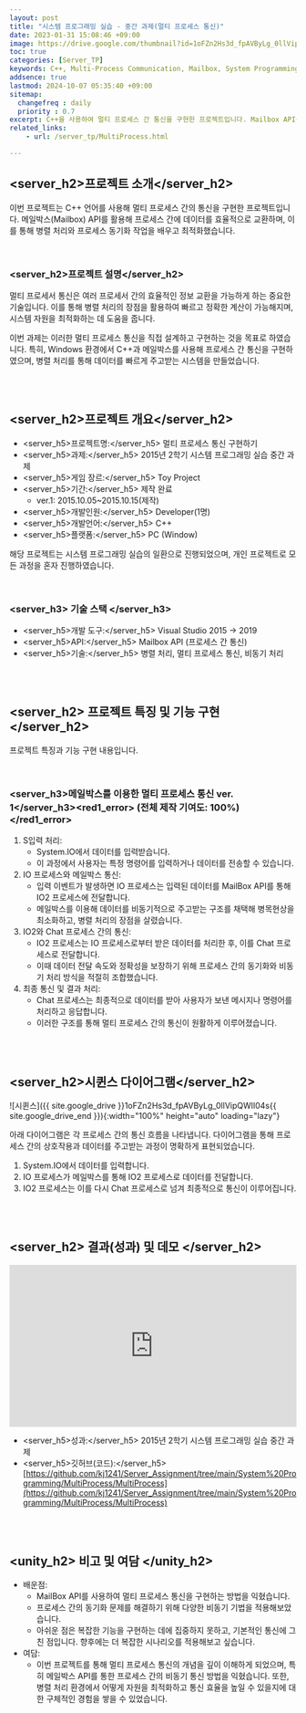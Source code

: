 ```yaml
---
layout: post
title: "시스템 프로그래밍 실습 - 중간 과제(멀티 프로세스 통신)"
date: 2023-01-31 15:08:46 +09:00
image: https://drive.google.com/thumbnail?id=1oFZn2Hs3d_fpAVByLg_0llVipQWIl04s
toc: true
categories: [Server_TP]
keywords: C++, Multi-Process Communication, Mailbox, System Programming, Windows API, IPC, Parallel Processing
addsence: true
lastmod: 2024-10-07 05:35:40 +09:00
sitemap: 
  changefreq : daily
  priority : 0.7
excerpt: C++을 사용하여 멀티 프로세스 간 통신을 구현한 프로젝트입니다. Mailbox API를 이용해 프로세스 간 효율적인 데이터 교환을 처리했으며, 병렬 처리와 프로세스 동기화를 학습했습니다.
related_links:
    - url: /server_tp/MultiProcess.html

---
```


## <server_h2>프로젝트 소개</server_h2>

이번 프로젝트는 C++ 언어를 사용해 멀티 프로세스 간의 통신을 구현한 프로젝트입니다. 메일박스(Mailbox) API를 활용해 프로세스 간에 데이터를 효율적으로 교환하며, 이를 통해 병렬 처리와 프로세스 동기화 작업을 배우고 최적화했습니다.

<br>

### <server_h2>프로젝트 설명</server_h2>

멀티 프로세서 통신은 여러 프로세서 간의 효율적인 정보 교환을 가능하게 하는 중요한 기술입니다. 이를 통해 병렬 처리의 장점을 활용하여 빠르고 정확한 계산이 가능해지며, 시스템 자원을 최적화하는 데 도움을 줍니다.

이번 과제는 이러한 멀티 프로세스 통신을 직접 설계하고 구현하는 것을 목표로 하였습니다. 특히, Windows 환경에서 C++과 메일박스를 사용해 프로세스 간 통신을 구현하였으며, 병렬 처리를 통해 데이터를 빠르게 주고받는 시스템을 만들었습니다.

<br>
<br>

## <server_h2>프로젝트 개요</server_h2>

- <span><server_h5>프로젝트명:</server_h5> 멀티 프로세스 통신 구현하기</span>
- <span><server_h5>과제:</server_h5> 2015년 2학기 시스템 프로그래밍 실습 중간 과제</span>
- <span><server_h5>게임 장르:</server_h5> Toy Project</span>
- <span><server_h5>기간:</server_h5> 제작 완료</span>
    - ver.1: 2015.10.05~2015.10.15(제작)
- <span><server_h5>개발인원:</server_h5> Developer(1명)</span>
- <span><server_h5>개발언어:</server_h5> C++</span>
- <span><server_h5>플랫폼:</server_h5> PC (Window)</span>

해당 프로젝트는 시스템 프로그래밍 실습의 일환으로 진행되었으며, 개인 프로젝트로 모든 과정을 혼자 진행하였습니다.

<br>

### <server_h3> 기술 스택 </server_h3>

- <span><server_h5>개발 도구:</server_h5> Visual Studio 2015 → 2019  </span>
- <span><server_h5>API:</server_h5> Mailbox API (프로세스 간 통신)  </span>
- <span><server_h5>기술:</server_h5> 병렬 처리, 멀티 프로세스 통신, 비동기 처리 </span>

<br>
<br>

## <server_h2> 프로젝트 특징 및 기능 구현 </server_h2>

프로젝트 특징과 기능 구현 내용입니다.

<br>

### <server_h3>메일박스를 이용한 멀티 프로세스 통신 ver. 1</server_h3><red1_error> (전체 제작 기여도: 100%)</red1_error>

1. S입력 처리:
    - System.IO에서 데이터를 입력받습니다.
    - 이 과정에서 사용자는 특정 명령어를 입력하거나 데이터를 전송할 수 있습니다.
2. IO 프로세스와 메일박스 통신:
    - 입력 이벤트가 발생하면 IO 프로세스는 입력된 데이터를 MailBox API를 통해 IO2 프로세스에 전달합니다.
    - 메일박스를 이용해 데이터를 비동기적으로 주고받는 구조를 채택해 병목현상을 최소화하고, 병렬 처리의 장점을 살렸습니다.
3. IO2와 Chat 프로세스 간의 통신:
    - IO2 프로세스는 IO 프로세스로부터 받은 데이터를 처리한 후, 이를 Chat 프로세스로 전달합니다.
    - 이때 데이터 전달 속도와 정확성을 보장하기 위해 프로세스 간의 동기화와 비동기 처리 방식을 적절히 조합했습니다.
4. 최종 통신 및 결과 처리:
    - Chat 프로세스는 최종적으로 데이터를 받아 사용자가 보낸 메시지나 명령어를 처리하고 응답합니다.
    - 이러한 구조를 통해 멀티 프로세스 간의 통신이 원활하게 이루어졌습니다.

<br>
<br>

## <server_h2>시퀸스 다이어그램</server_h2>

![시퀸스]({{ site.google_drive }}1oFZn2Hs3d_fpAVByLg_0llVipQWIl04s{{ site.google_drive_end }}){:width="100%" height="auto" loading="lazy"}

아래 다이어그램은 각 프로세스 간의 통신 흐름을 나타냅니다. 다이어그램을 통해 프로세스 간의 상호작용과 데이터를 주고받는 과정이 명확하게 표현되었습니다.

1. System.IO에서 데이터를 입력합니다.
2. IO 프로세스가 메일박스를 통해 IO2 프로세스로 데이터를 전달합니다.
3. IO2 프로세스는 이를 다시 Chat 프로세스로 넘겨 최종적으로 통신이 이루어집니다.

<br>
<br>

## <server_h2> 결과(성과) 및 데모 </server_h2>

<iframe  width="100%" style="aspect-ratio:16/9" src="https://www.youtube.com/embed/cOH9jgKtj8k" title="멀티 프로세스 통신(화질 개선)" frameborder="0" allow="accelerometer; autoplay; clipboard-write; encrypted-media; gyroscope; picture-in-picture; web-share" allowfullscreen></iframe>

- <span><server_h5>성과:</server_h5> 2015년 2학기 시스템 프로그래밍 실습 중간 과제 </span>
- <span><server_h5>깃허브(코드):</server_h5> [https://github.com/kj1241/Server_Assignment/tree/main/System%20Programming/MultiProcess/MultiProcess](https://github.com/kj1241/Server_Assignment/tree/main/System%20Programming/MultiProcess/MultiProcess)</span>

<br>
<br>

## <unity_h2> 비고 및 여담 </unity_h2>

- 배운점:
    - MailBox API를 사용하여 멀티 프로세스 통신을 구현하는 방법을 익혔습니다.
    - 프로세스 간의 동기화 문제를 해결하기 위해 다양한 비동기 기법을 적용해보았습니다.
    - 아쉬운 점은 복잡한 기능을 구현하는 데에 집중하지 못하고, 기본적인 통신에 그친 점입니다. 향후에는 더 복잡한 시나리오를 적용해보고 싶습니다.
- 여담:
    - 이번 프로젝트를 통해 멀티 프로세스 통신의 개념을 깊이 이해하게 되었으며, 특히 메일박스 API를 통한 프로세스 간의 비동기 통신 방법을 익혔습니다. 또한, 병렬 처리 환경에서 어떻게 자원을 최적화하고 통신 효율을 높일 수 있을지에 대한 구체적인 경험을 쌓을 수 있었습니다.